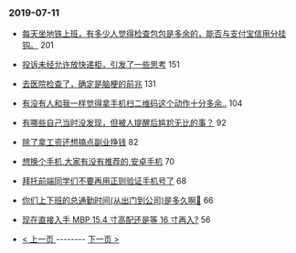 ### 2019-07-11 
- [每天坐地铁上班，有多少人觉得检查包包是多余的，能否与支付宝信用分挂钩。](https://www.v2ex.com/t/581894) 201
- [投诉未经允许放快递柜，引发了一些思考](https://www.v2ex.com/t/581933) 151
- [去医院检查了，确定是脑梗的前兆](https://www.v2ex.com/t/581882) 131
- [有没有人和我一样觉得拿手机扫二维码这个动作十分多余..](https://www.v2ex.com/t/581885) 104
- [有哪些自己当时没发现，但被人提醒后尴尬无比的事？](https://www.v2ex.com/t/581909) 92
- [除了拿工资还想搞点副业挣钱](https://www.v2ex.com/t/581848) 82
- [想换个手机,大家有没有推荐的,安卓手机](https://www.v2ex.com/t/581932) 70
- [拜托前端同学们不要再用正则验证手机号了](https://www.v2ex.com/t/582076) 68
- [你们上下班的总通勤时间(从出门到公司)是多久啊🌚](https://www.v2ex.com/t/582069) 66
- [现在直接入手 MBP 15.4 寸高配还是等 16 寸再入?](https://www.v2ex.com/t/581859) 56 

- [ < 上一页 ](https://github.com/able8/v2ex-hot-record/blob/master/2019-07-10.md) -------- [ 下一页 > ](https://github.com/able8/v2ex-hot-record/blob/master/2019-07-12.md)